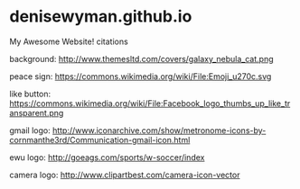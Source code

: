 # denisewyman.github.io
My Awesome Website!
citations

background: http://www.themesltd.com/covers/galaxy_nebula_cat.png

peace sign: 
https://commons.wikimedia.org/wiki/File:Emoji_u270c.svg

like button: https://commons.wikimedia.org/wiki/File:Facebook_logo_thumbs_up_like_transparent.png

gmail logo:
http://www.iconarchive.com/show/metronome-icons-by-cornmanthe3rd/Communication-gmail-icon.html

ewu logo: http://goeags.com/sports/w-soccer/index

camera logo: http://www.clipartbest.com/camera-icon-vector